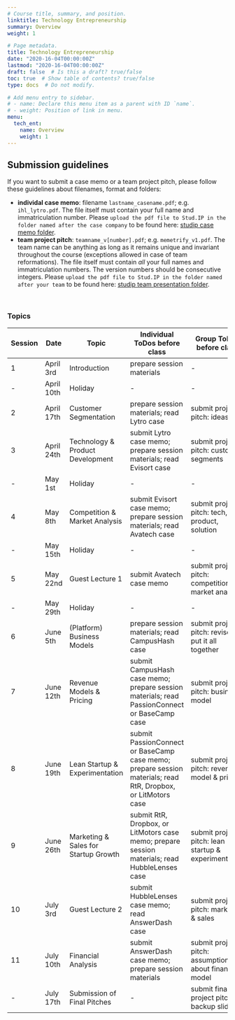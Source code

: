 ```yaml
---
# Course title, summary, and position.
linktitle: Technology Entrepreneurship
summary: Overview
weight: 1

# Page metadata.
title: Technology Entrepreneurship
date: "2020-16-04T00:00:00Z"
lastmod: "2020-16-04T00:00:00Z"
draft: false  # Is this a draft? true/false
toc: true  # Show table of contents? true/false
type: docs  # Do not modify.

# Add menu entry to sidebar.
# - name: Declare this menu item as a parent with ID `name`.
# - weight: Position of link in menu.
menu:
  tech_ent:
    name: Overview
    weight: 1
---
```


## Submission guidelines

If you want to submit a case memo or a team project pitch, please follow these guidelines about filenames, format and folders:
* **individal case memo**: filename `lastname_casename.pdf`; e.g. `ihl_lytro.pdf`. The file itself must contain your full name and immatriculation number. Please `upload the pdf file to Stud.IP in the folder named after the case company` to be found here: [studip case memo folder](https://e-learning.tuhh.de/studip/dispatch.php/course/files/index/3b46c540fa5d0194e51386f403f43037?cid=91d193c4645cd41e9a2c9b3f9e92445a). 
* **team project pitch**: `teamname_v[number].pdf`; e.g. `memetrify_v1.pdf`. The team name can be anything as long as it remains unique and invariant throughout the course (exceptions allowed in case of team reformations). The file itself must contain *all* your full names and immatriculation numbers. The version numbers should be consecutive integers. Please `upload the pdf file to Stud.IP in the folder named after your team` to be found here: [studip team presentation folder](https://e-learning.tuhh.de/studip/dispatch.php/course/files/index/70f9300101bed80085a96d8d39a08675?cid=91d193c4645cd41e9a2c9b3f9e92445a). 

<br/>


### Topics


| Session | Date | Topic | Individual ToDos before class | Group ToDos before class |
| --- | --- | --- | --- | --- |
| 1 | April 3rd | Introduction | prepare session materials | - |
| - | April 10th | Holiday | - | - |
| 2 | April 17th | Customer Segmentation | prepare session materials; read Lytro case | submit project pitch: ideas |
| 3 | April 24th | Technology & Product Development | submit Lytro case memo; prepare session materials; read Evisort case | submit project pitch: customer segments |
| - | May 1st | Holiday | - | - |
| 4 | May 8th | Competition & Market Analysis | submit Evisort case memo; prepare session materials; read Avatech case | submit project pitch: tech, product, solution |
| - | May 15th | Holiday | - | - |
| 5 | May 22nd | Guest Lecture 1 | submit Avatech case memo | submit project pitch: competition & market analysis |
| - | May 29th | Holiday | - | - |
| 6 | June 5th | (Platform) Business Models | prepare session materials; read CampusHash case | submit project pitch: revise & put it all together |
| 7 | June 12th | Revenue Models & Pricing | submit CampusHash case memo; prepare session materials; read PassionConnect or BaseCamp case | submit project pitch: business model |
| 8 | June 19th | Lean Startup & Experimentation | submit PassionConnect or BaseCamp case memo; prepare session materials; read RtR, Dropbox, or LitMotors case | submit project pitch: revenue model & pricing |
| 9 | June 26th | Marketing & Sales for Startup Growth | submit RtR, Dropbox, or LitMotors case memo; prepare session materials; read HubbleLenses case | submit project pitch: lean startup & experimentation |
| 10 | July 3rd | Guest Lecture 2 | submit HubbleLenses case memo; read AnswerDash case | submit project pitch: marketing & sales |
| 11 | July 10th | Financial Analysis | submit AnswerDash case memo; prepare session materials | submit project pitch: assumptions about financial model |
| - | July 17th | Submission of Final Pitches | - | submit final project pitch & backup slides |



